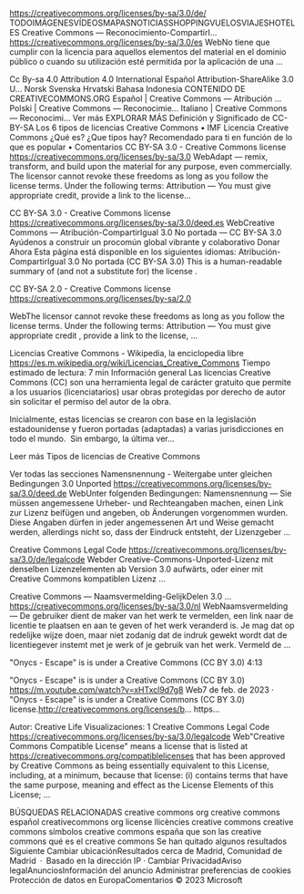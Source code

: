 https://creativecommons.org/licenses/by-sa/3.0/de/
TODOIMÁGENESVÍDEOSMAPASNOTICIASSHOPPINGVUELOSVIAJESHOTELES
Creative Commons — Reconocimiento-CompartirI…
https://creativecommons.org/licenses/by-sa/3.0/es
WebNo tiene que cumplir con la licencia para aquellos elementos del material en el dominio público o cuando su utilización esté permitida por la aplicación de una …

Cc By-sa 4.0
Attribution 4.0 International
Español
Attribution-ShareAlike 3.0 U…
Norsk
Svenska
Hrvatski
Bahasa Indonesia
CONTENIDO DE CREATIVECOMMONS.ORG
Español | Creative Commons — Atribución …
Polski | Creative Commons — Reconocimie…
Italiano | Creative Commons — Reconocimi…
Ver más
EXPLORAR MÁS
Definición y Significado de CC-BY-SA
Los 6 tipos de licencias Creative Commons • IMF
Licencia Creative Commons ¿Qué es? ¿Que tipos hay?
Recomendado para ti en función de lo que es popular • Comentarios
CC BY-SA 3.0 - Creative Commons license
https://creativecommons.org/licenses/by-sa/3.0
WebAdapt — remix, transform, and build upon the material for any purpose, even commercially. The licensor cannot revoke these freedoms as long as you follow the license terms. Under the following terms: Attribution — You must give appropriate credit, provide a link to the license…

CC BY-SA 3.0 - Creative Commons license
https://creativecommons.org/licenses/by-sa/3.0/deed.es
WebCreative Commons — Atribución-CompartirIgual 3.0 No portada — CC BY-SA 3.0 Ayúdenos a construir un procomún global vibrante y colaborativo Donar Ahora Esta página está disponible en los siguientes idiomas: Atribución-CompartirIgual 3.0 No portada (CC BY-SA 3.0) This is a human-readable summary of (and not a substitute for) the license .

CC BY-SA 2.0 - Creative Commons license
https://creativecommons.org/licenses/by-sa/2.0

WebThe licensor cannot revoke these freedoms as long as you follow the license terms. Under the following terms: Attribution — You must give appropriate credit , provide a link to the license, …

Licencias Creative Commons - Wikipedia, la enciclopedia libre
https://es.m.wikipedia.org/wiki/Licencias_Creative_Commons
Tiempo estimado de lectura: 7 min
Información general
Las licencias Creative Commons (CC) son una herramienta legal de carácter gratuito que permite a los usuarios (licenciatarios) usar obras protegidas por derecho de autor sin solicitar el permiso del autor de la obra.

Inicialmente, estas licencias se crearon con base en la legislación estadounidense y fueron portadas (adaptadas) a varias jurisdicciones en todo el mundo. ​ Sin embargo, la última ver…

Leer más
Tipos de licencias de Creative Commons

Ver todas las secciones
Namensnennung - Weitergabe unter gleichen Bedingungen 3.0 Unported
https://creativecommons.org/licenses/by-sa/3.0/deed.de
WebUnter folgenden Bedingungen: Namensnennung — Sie müssen angemessene Urheber- und Rechteangaben machen, einen Link zur Lizenz beifügen und angeben, ob Änderungen vorgenommen wurden. Diese Angaben dürfen in jeder angemessenen Art und Weise gemacht werden, allerdings nicht so, dass der Eindruck entsteht, der Lizenzgeber …

Creative Commons Legal Code
https://creativecommons.org/licenses/by-sa/3.0/de/legalcode
Webder Creative-Commons-Unported-Lizenz mit denselben Lizenzelementen ab Version 3.0 aufwärts, oder einer mit Creative Commons kompatiblen Lizenz …

Creative Commons — Naamsvermelding-GelijkDelen 3.0 …
https://creativecommons.org/licenses/by-sa/3.0/nl
WebNaamsvermelding — De gebruiker dient de maker van het werk te vermelden, een link naar de licentie te plaatsen en aan te geven of het werk veranderd is. Je mag dat op redelijke wijze doen, maar niet zodanig dat de indruk gewekt wordt dat de licentiegever instemt met je werk of je gebruik van het werk. Vermeld de …

"Onycs - Escape" is is under a Creative Commons (CC BY 3.0)
4:13
 
"Onycs - Escape" is is under a Creative Commons (CC BY 3.0)
https://m.youtube.com/watch?v=xHTxcl9d7g8
Web7 de feb. de 2023 · "Onycs - Escape" is is under a Creative Commons (CC BY 3.0) license.http://creativecommons.org/licenses/b... https…

Autor: Creative Life
Visualizaciones: 1
Creative Commons Legal Code
https://creativecommons.org/licenses/by-sa/3.0/legalcode
Web"Creative Commons Compatible License" means a license that is listed at https://creativecommons.org/compatiblelicenses that has been approved by Creative Commons as being essentially equivalent to this License, including, at a minimum, because that license: (i) contains terms that have the same purpose, meaning and effect as the License Elements of this License; …

BÚSQUEDAS RELACIONADAS
creative commons org
creative commons español
creativecommons org license
llicències creative commons
creative commons símbolos
creative commons españa
que son las creative commons
qué es el creative commons
Se han quitado algunos resultados
Siguiente
Cambiar ubicaciónResultados cerca de Madrid, Comunidad de Madrid · Basado en la dirección IP · Cambiar
PrivacidadAviso legalAnunciosInformación del anuncio
Administrar preferencias de cookies
Protección de datos en EuropaComentarios
© 2023 Microsoft
